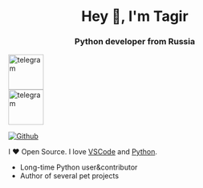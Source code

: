 <div id="header" align="center">
  <h1>Hey 👋, I'm Tagir</h1>
  <h3>Python developer from Russia</h3>
</div>

<a href="https://t.me/tagirvorop" style="display: flex; text-decoration: none;">
  <img src="https://ltdfoto.ru/images/2024/11/10/telegram.png" alt="telegram" style="display: flex; text-decoration: none;height:70px;">
</a>
<a href="https://t.me/tagirvorop" style="">
  <img src="https://ltdfoto.ru/images/2024/11/10/whatsapp.png" alt="telegram" style="display: flex; text-decoration: none;height:70px;">
</a>

[![Github](https://img.shields.io/github/followers/Tagir-Voropaev?label=Follow&style=social)](https://github.com/Tagir-Voropaev)

I ❤ Open Source. I love [VSCode](https://code.visualstudio.com/) and [Python](https://www.python.org/).

* Long-time Python user&contributor
* Author of several pet projects


